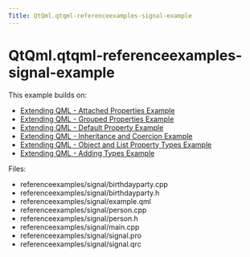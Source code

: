 ```yaml
---
Title: QtQml.qtqml-referenceexamples-signal-example
---
```


# QtQml.qtqml-referenceexamples-signal-example

<span class="subtitle"></span>
<!-- $$$referenceexamples/signal-description -->
<p>This example builds on:</p>
<ul>
<li><a href="https://developer.ubuntu.comapps/qml/sdk-15.04.5/QtQml.referenceexamples-attached/">Extending QML - Attached Properties Example</a></li>
<li><a href="https://developer.ubuntu.comapps/qml/sdk-15.04.5/QtQml.referenceexamples-grouped/">Extending QML - Grouped Properties Example</a></li>
<li><a href="https://developer.ubuntu.comapps/qml/sdk-15.04.5/QtQml.referenceexamples-default/">Extending QML - Default Property Example</a></li>
<li><a href="https://developer.ubuntu.comapps/qml/sdk-15.04.5/QtQml.referenceexamples-coercion/">Extending QML - Inheritance and Coercion Example</a></li>
<li><a href="https://developer.ubuntu.comapps/qml/sdk-15.04.5/QtQml.referenceexamples-properties/">Extending QML - Object and List Property Types Example</a></li>
<li><a href="https://developer.ubuntu.comapps/qml/sdk-15.04.5/QtQml.referenceexamples-adding/">Extending QML - Adding Types Example</a></li>
</ul>
<p>Files:</p>
<ul>
<li>referenceexamples/signal/birthdayparty.cpp</li>
<li>referenceexamples/signal/birthdayparty.h</li>
<li>referenceexamples/signal/example.qml</li>
<li>referenceexamples/signal/person.cpp</li>
<li>referenceexamples/signal/person.h</li>
<li>referenceexamples/signal/main.cpp</li>
<li>referenceexamples/signal/signal.pro</li>
<li>referenceexamples/signal/signal.qrc</li>
</ul>
<!-- @@@referenceexamples/signal -->
